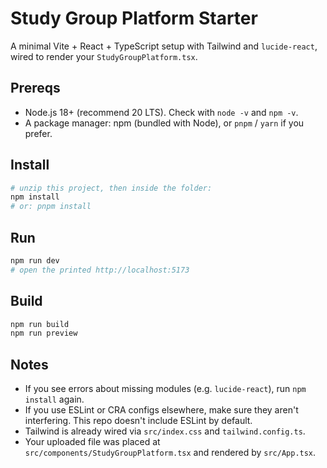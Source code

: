 # Study Group Platform Starter

A minimal Vite + React + TypeScript setup with Tailwind and `lucide-react`, wired to render your `StudyGroupPlatform.tsx`.

## Prereqs
- Node.js 18+ (recommend 20 LTS). Check with `node -v` and `npm -v`.
- A package manager: npm (bundled with Node), or `pnpm` / `yarn` if you prefer.

## Install
```bash
# unzip this project, then inside the folder:
npm install
# or: pnpm install
```

## Run
```bash
npm run dev
# open the printed http://localhost:5173
```

## Build
```bash
npm run build
npm run preview
```

## Notes
- If you see errors about missing modules (e.g. `lucide-react`), run `npm install` again.
- If you use ESLint or CRA configs elsewhere, make sure they aren't interfering. This repo doesn't include ESLint by default.
- Tailwind is already wired via `src/index.css` and `tailwind.config.ts`.
- Your uploaded file was placed at `src/components/StudyGroupPlatform.tsx` and rendered by `src/App.tsx`.
```
